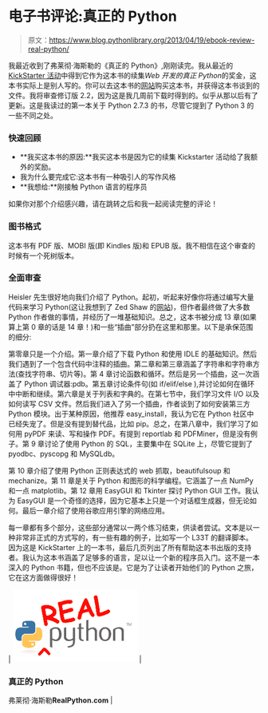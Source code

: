 # 电子书评论:真正的 Python

> 原文：<https://www.blog.pythonlibrary.org/2013/04/19/ebook-review-real-python/>

我最近收到了弗莱彻·海斯勒的《真正的 Python》,刚刚读完。我从最近的 [KickStarter 活动](http://www.kickstarter.com/projects/1369857650/real-python-for-web-development-featuring-web2py)中得到它作为这本书的续集*Web 开发的真正 Python*的奖金，这本书实际上是别人写的。你可以去这本书的[网站](http://www.realpython.com/)购买这本书，并获得这本书谈到的文件。我将审查修订版 2.2，因为这是我几周前下载时得到的。似乎从那以后有了更新。这是我读过的第一本关于 Python 2.7.3 的书，尽管它提到了 Python 3 的一些不同之处。

### 快速回顾

*   **我买这本书的原因:**我买这本书是因为它的续集 Kickstarter 活动给了我额外的奖励。
*   我为什么要完成它:这本书有一种吸引人的写作风格
*   **我想给:**刚接触 Python 语言的程序员

如果你对那个介绍感兴趣，请在跳转之后和我一起阅读完整的评论！

### 图书格式

这本书有 PDF 版、MOBI 版(即 Kindles 版)和 EPUB 版。我不相信在这个审查的时候有一个死树版本。

### 全面审查

Heisler 先生很好地向我们介绍了 Python。起初，听起来好像你将通过编写大量代码来学习 Python(这让我想到了 Zed Shaw 的[网站](http://learnpythonthehardway.org/))，但作者最终做了大多数 Python 作者做的事情，并经历了一堆基础知识。总之，这本书被分成 13 章(如果算上第 0 章的话是 14 章！)和一些“插曲”部分扔在这里和那里。以下是承保范围的细分:

第零章只是一个介绍。第一章介绍了下载 Python 和使用 IDLE 的基础知识。然后我们遇到了一个包含代码中注释的插曲。第二章和第三章涵盖了字符串和字符串方法(查找字符串、切片等)。第 4 章讨论函数和循环。然后是另一个插曲，这一次涵盖了 Python 调试器:pdb。第五章讨论条件句(如 if/elif/else ),并讨论如何在循环中中断和继续。第六章是关于列表和字典的。在第七节中，我们学习文件 I/O 以及如何读写 CSV 文件。然后我们进入了另一个插曲，作者谈到了如何安装第三方 Python 模块。出于某种原因，他推荐 easy_install，我认为它在 Python 社区中已经失宠了。但是没有提到替代品，比如 pip。总之，在第八章中，我们学习了如何用 pyPDF 来读、写和操作 PDF。有提到 reportlab 和 PDFMiner，但是没有例子。第 9 章讨论了使用 Python 的 SQL，主要集中在 SQLite 上，尽管它提到了 pyodbc、pyscopg 和 MySQLdb。

第 10 章介绍了使用 Python 正则表达式的 web 抓取，beautifulsoup 和 mechanize。第 11 章是关于 Python 和图形的科学编程。它涵盖了一点 NumPy 和一点 matplotlib。第 12 章用 EasyGUI 和 Tkinter 探讨 Python GUI 工作。我认为 EasyGUI 是一个奇怪的选择，因为它基本上只是一个对话框生成器，但无论如何。最后一章介绍了使用谷歌应用引擎的网络应用。

每一章都有多个部分，这些部分通常以一两个练习结束，供读者尝试。文本是以一种非常非正式的方式写的，有一些有趣的例子，比如写一个 L33T 的翻译脚本。因为这是 KickStarter 上的一本书，最后几页列出了所有帮助这本书出版的支持者。我认为这本书涵盖了足够多的语言，足以让一个新的程序员入门。这不是一本深入的 Python 书籍，但也不应该是。它是为了让读者开始他们的 Python 之旅，它在这方面做得很好！

| [![real_python](img/59e0b9cb447060f50e37311854c5ee23.png)](https://www.blog.pythonlibrary.org/wp-content/uploads/2013/04/real_python.png) | 

### 真正的 Python

弗莱彻·海斯勒**RealPython.com** |